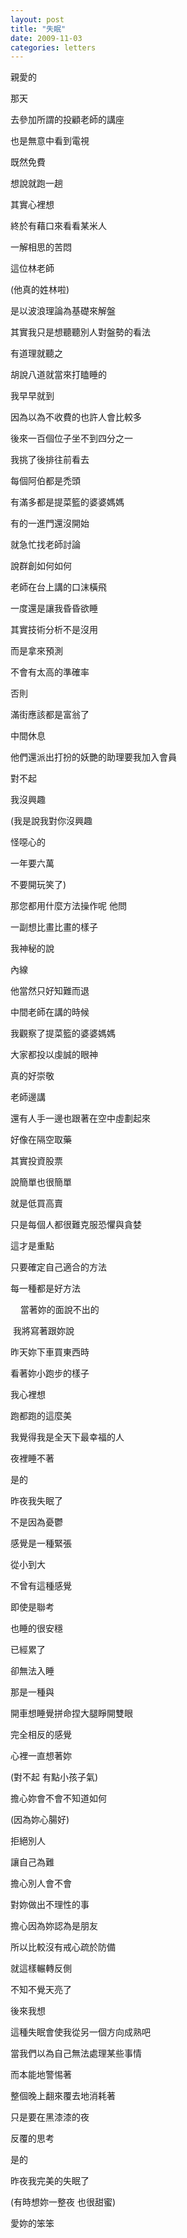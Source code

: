 ```yaml
---
layout: post
title: "失眠"
date: 2009-11-03
categories: letters
---
```


親愛的
 

那天


去參加所謂的投顧老師的講座


也是無意中看到電視


既然免費


想說就跑一趟


其實心裡想


終於有藉口來看看某米人


一解相思的苦悶


這位林老師


(他真的姓林啦)


是以波浪理論為基礎來解盤


其實我只是想聽聽別人對盤勢的看法


有道理就聽之


胡說八道就當來打瞌睡的


我早早就到


因為以為不收費的也許人會比較多


後來一百個位子坐不到四分之一


我挑了後排往前看去


每個阿伯都是禿頭


有滿多都是提菜籃的婆婆媽媽


有的一進門還沒開始


就急忙找老師討論


說群創如何如何


老師在台上講的口沫橫飛


一度還是讓我昏昏欲睡


其實技術分析不是沒用


而是拿來預測


不會有太高的準確率


否則


滿街應該都是富翁了


中間休息


他們還派出打扮的妖艷的助理要我加入會員


對不起


我沒興趣


(我是說我對你沒興趣


怪噁心的


一年要六萬


不要開玩笑了)


那您都用什麼方法操作呢 他問


一副想比畫比畫的樣子


我神秘的說


內線


他當然只好知難而退


中間老師在講的時候


我觀察了提菜籃的婆婆媽媽


大家都投以虔誠的眼神


真的好崇敬


老師邊講


還有人手一邊也跟著在空中虛劃起來


好像在隔空取藥


其實投資股票


說簡單也很簡單


就是低買高賣


只是每個人都很難克服恐懼與貪婪


這才是重點


只要確定自己適合的方法


每一種都是好方法

 
 
當著妳的面說不出的

 我將寫著跟妳說


昨天妳下車買東西時


看著妳小跑步的樣子


我心裡想


跑都跑的這麼美


我覺得我是全天下最幸福的人


夜裡睡不著


是的


昨夜我失眠了


不是因為憂鬱


感覺是一種緊張


從小到大


不曾有這種感覺


即使是聯考


也睡的很安穩


已經累了


卻無法入睡


那是一種與


開車想睡覺拼命捏大腿睜開雙眼


完全相反的感覺


心裡一直想著妳


(對不起
有點小孩子氣)


擔心妳會不會不知道如何


(因為妳心腸好)


拒絕別人


讓自己為難


擔心別人會不會


對妳做出不理性的事


擔心因為妳認為是朋友


所以比較沒有戒心疏於防備


就這樣輾轉反側


不知不覺天亮了


後來我想


這種失眠會使我從另一個方向成熟吧


當我們以為自己無法處理某些事情


而本能地警惕著


整個晚上翻來覆去地消耗著


只是要在黑漆漆的夜


反覆的思考


是的


昨夜我完美的失眠了

(有時想妳一整夜
也很甜蜜)  
  

愛妳的笨笨 
